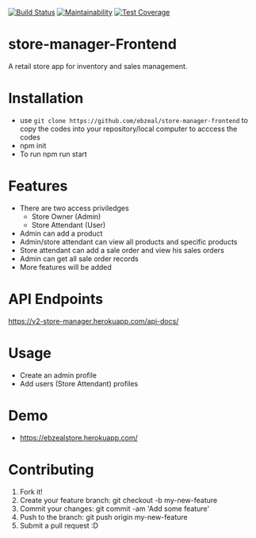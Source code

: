 [![Build Status](https://travis-ci.org/ebzeal/store-manager-frontend.svg?branch=develop)](https://travis-ci.org/ebzeal/store-manager-frontend)
[![Maintainability](https://api.codeclimate.com/v1/badges/5e912646cdabb379101e/maintainability)](https://codeclimate.com/github/ebzeal/store-manager-frontend/maintainability)
[![Test Coverage](https://api.codeclimate.com/v1/badges/5e912646cdabb379101e/test_coverage)](https://codeclimate.com/github/ebzeal/store-manager-frontend/test_coverage)

# store-manager-Frontend

A retail store app for inventory and sales management.

# Installation

- use `git clone https://github.com/ebzeal/store-manager-frontend` to copy the codes into your repository/local computer to acccess the codes
- npm init
- To run npm run start

# Features

- There are two access priviledges
  - Store Owner (Admin)
  - Store Attendant (User)
- Admin can add a product
- Admin/store attendant can view all products and specific products
- Store attendant can add a sale order and view his sales orders
- Admin can get all sale order records
- More features will be added

# API Endpoints

https://v2-store-manager.herokuapp.com/api-docs/

# Usage

- Create an admin profile
- Add users (Store Attendant) profiles

# Demo

- https://ebzealstore.herokuapp.com/

# Contributing

1. Fork it!
2. Create your feature branch: git checkout -b my-new-feature
3. Commit your changes: git commit -am 'Add some feature'
4. Push to the branch: git push origin my-new-feature
5. Submit a pull request :D
